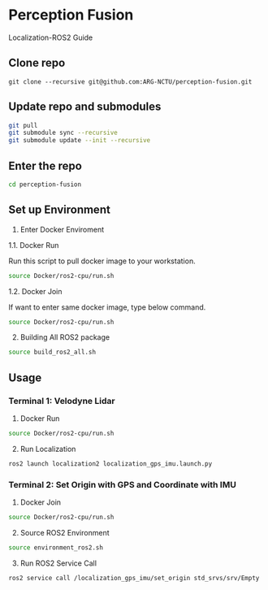 # Perception Fusion

Localization-ROS2 Guide

## Clone repo 

```
git clone --recursive git@github.com:ARG-NCTU/perception-fusion.git
``` 

## Update repo and submodules

```bash
git pull
git submodule sync --recursive
git submodule update --init --recursive
```

## Enter the repo

```bash
cd perception-fusion
```

## Set up Environment

1. Enter Docker Enviroment

1.1. Docker Run

Run this script to pull docker image to your workstation.

```bash
source Docker/ros2-cpu/run.sh
```

1.2. Docker Join

If want to enter same docker image, type below command.

```bash
source Docker/ros2-cpu/run.sh
```

2. Building All ROS2 package

```bash
source build_ros2_all.sh
```

## Usage

### Terminal 1: Velodyne Lidar

1. Docker Run

```bash
source Docker/ros2-cpu/run.sh
```

2. Run Localization 

```bash
ros2 launch localization2 localization_gps_imu.launch.py
```

### Terminal 2: Set Origin with GPS and Coordinate with IMU

1. Docker Join

```bash
source Docker/ros2-cpu/run.sh
```
2. Source ROS2 Environment

```bash
source environment_ros2.sh
```

3. Run ROS2 Service Call

```bash
ros2 service call /localization_gps_imu/set_origin std_srvs/srv/Empty
```